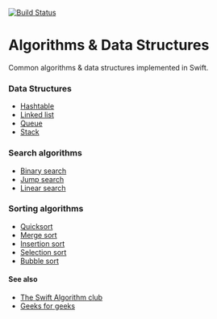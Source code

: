 [![Build Status](https://travis-ci.com/pkrll/Algorithms-Data-Structures.svg?token=yLCV69eJpRMMqJ5FRp1m&branch=master)](https://travis-ci.com/pkrll/Algorithms-Data-Structures)
# Algorithms & Data Structures
Common algorithms &amp; data structures implemented in Swift.

### Data Structures


* [Hashtable](https://github.com/pkrll/Algorithms-Data-Structures/tree/master/HashTable)
* [Linked list](https://github.com/pkrll/Algorithms-Data-Structures/tree/master/LinkedList)
* [Queue](https://github.com/pkrll/Algorithms-Data-Structures/tree/master/Queue)
* [Stack](https://github.com/pkrll/Algorithms-Data-Structures/tree/master/Stack)

### Search algorithms

* [Binary search](https://github.com/pkrll/Algorithms-Data-Structures/tree/master/BinarySearch)
* [Jump search](https://github.com/pkrll/Algorithms-Data-Structures/tree/master/JumpSearch)
* [Linear search](https://github.com/pkrll/Algorithms-Data-Structures/tree/master/LinearSearch)

### Sorting algorithms

* [Quicksort](https://github.com/pkrll/Algorithms-Data-Structures/tree/master/QuickSort)
* [Merge sort](https://github.com/pkrll/Algorithms-Data-Structures/tree/master/MergeSort)
* [Insertion sort](https://github.com/pkrll/Algorithms-Data-Structures/tree/master/InsertionSort)
* [Selection sort](https://github.com/pkrll/Algorithms-Data-Structures/tree/master/SelectionSort)
* [Bubble sort](https://github.com/pkrll/Algorithms-Data-Structures/tree/master/BubbleSort)

#### See also

* [The Swift Algorithm club](https://github.com/raywenderlich/swift-algorithm-club)
* [Geeks for geeks](https://www.geeksforgeeks.org/fundamentals-of-algorithms/)
